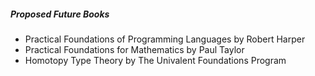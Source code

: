 ##### Proposed Future Books

- Practical Foundations of Programming Languages by Robert Harper
- Practical Foundations for Mathematics by Paul Taylor
- Homotopy Type Theory by The Univalent Foundations Program
